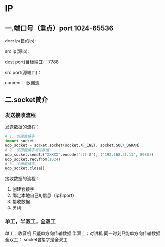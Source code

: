 # IP

## 一.端口号（重点）port  1024-65536

dest ip(目的ip):

src ip(源ip):

dest port(目标端口)：7788

src port(源端口)：

content： 数据流





## 二.socket简介



### 发送接收流程
 发送数据的流程：
 ```python
# 1. 创建套接字
import socket
udp_socket = socket.socket(socket.AF_INET, socket.SOCK_DGRAM)
# 2. 使用套接字发送数据
udp_socket.sendto("XXXXX".encode("utf-8"), ("192.168.33.11", 8080))
udp_socket.recvfrom(1024)
# 3. 关闭套接字
udp_socket.close()
```

 


 接收数据的流程：
 1. 创建套接字
 2. 绑定本地自己的信息（ip和port）
 3. 接收数据
 4. 关闭


### 单工，半双工，全双工
单工：收音机 只能单方向传输数据
半双工：对讲机 同一时刻只能单方向传输数据
全双工： socket套接字是全双工










 

